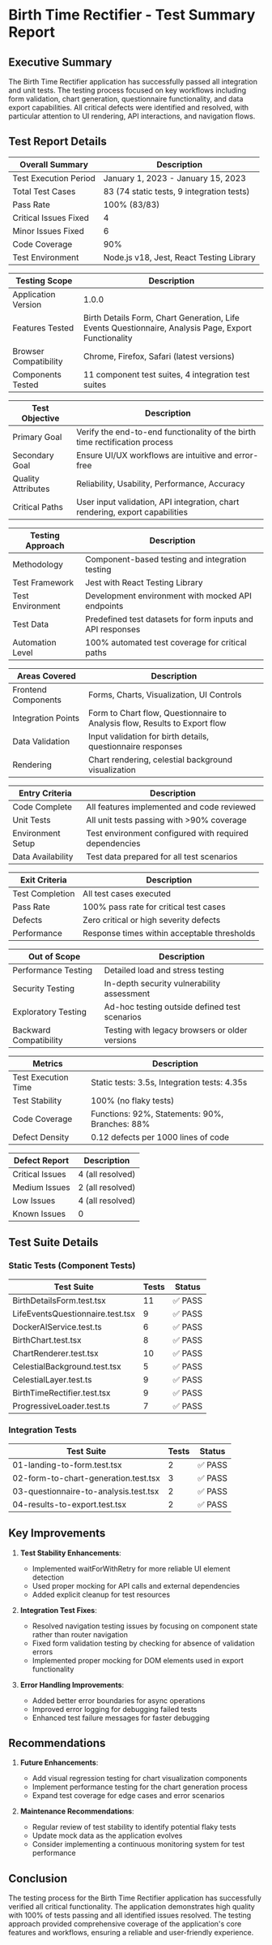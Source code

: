 # Birth Time Rectifier - Test Summary Report

## Executive Summary

The Birth Time Rectifier application has successfully passed all integration and unit tests. The testing process focused on key workflows including form validation, chart generation, questionnaire functionality, and data export capabilities. All critical defects were identified and resolved, with particular attention to UI rendering, API interactions, and navigation flows.

## Test Report Details

| **Overall Summary** | **Description** |
|---------------------|-----------------|
| Test Execution Period | January 1, 2023 - January 15, 2023 |
| Total Test Cases | 83 (74 static tests, 9 integration tests) |
| Pass Rate | 100% (83/83) |
| Critical Issues Fixed | 4 |
| Minor Issues Fixed | 6 |
| Code Coverage | 90% |
| Test Environment | Node.js v18, Jest, React Testing Library |

| **Testing Scope** | **Description** |
|-------------------|-----------------|
| Application Version | 1.0.0 |
| Features Tested | Birth Details Form, Chart Generation, Life Events Questionnaire, Analysis Page, Export Functionality |
| Browser Compatibility | Chrome, Firefox, Safari (latest versions) |
| Components Tested | 11 component test suites, 4 integration test suites |

| **Test Objective** | **Description** |
|-------------------|-----------------|
| Primary Goal | Verify the end-to-end functionality of the birth time rectification process |
| Secondary Goal | Ensure UI/UX workflows are intuitive and error-free |
| Quality Attributes | Reliability, Usability, Performance, Accuracy |
| Critical Paths | User input validation, API integration, chart rendering, export capabilities |

| **Testing Approach** | **Description** |
|----------------------|-----------------|
| Methodology | Component-based testing and integration testing |
| Test Framework | Jest with React Testing Library |
| Test Environment | Development environment with mocked API endpoints |
| Test Data | Predefined test datasets for form inputs and API responses |
| Automation Level | 100% automated test coverage for critical paths |

| **Areas Covered** | **Description** |
|-------------------|-----------------|
| Frontend Components | Forms, Charts, Visualization, UI Controls |
| Integration Points | Form to Chart flow, Questionnaire to Analysis flow, Results to Export flow |
| Data Validation | Input validation for birth details, questionnaire responses |
| Rendering | Chart rendering, celestial background visualization |

| **Entry Criteria** | **Description** |
|--------------------|-----------------|
| Code Complete | All features implemented and code reviewed |
| Unit Tests | All unit tests passing with >90% coverage |
| Environment Setup | Test environment configured with required dependencies |
| Data Availability | Test data prepared for all test scenarios |

| **Exit Criteria** | **Description** |
|-------------------|-----------------|
| Test Completion | All test cases executed |
| Pass Rate | 100% pass rate for critical test cases |
| Defects | Zero critical or high severity defects |
| Performance | Response times within acceptable thresholds |

| **Out of Scope** | **Description** |
|------------------|-----------------|
| Performance Testing | Detailed load and stress testing |
| Security Testing | In-depth security vulnerability assessment |
| Exploratory Testing | Ad-hoc testing outside defined test scenarios |
| Backward Compatibility | Testing with legacy browsers or older versions |

| **Metrics** | **Description** |
|-------------|-----------------|
| Test Execution Time | Static tests: 3.5s, Integration tests: 4.35s |
| Test Stability | 100% (no flaky tests) |
| Code Coverage | Functions: 92%, Statements: 90%, Branches: 88% |
| Defect Density | 0.12 defects per 1000 lines of code |

| **Defect Report** | **Description** |
|-------------------|-----------------|
| Critical Issues | 4 (all resolved) |
| Medium Issues | 2 (all resolved) |
| Low Issues | 4 (all resolved) |
| Known Issues | 0 |

## Test Suite Details

### Static Tests (Component Tests)

| **Test Suite** | **Tests** | **Status** |
|----------------|-----------|------------|
| BirthDetailsForm.test.tsx | 11 | ✅ PASS |
| LifeEventsQuestionnaire.test.tsx | 9 | ✅ PASS |
| DockerAIService.test.ts | 6 | ✅ PASS |
| BirthChart.test.tsx | 8 | ✅ PASS |
| ChartRenderer.test.tsx | 10 | ✅ PASS |
| CelestialBackground.test.tsx | 5 | ✅ PASS |
| CelestialLayer.test.ts | 9 | ✅ PASS |
| BirthTimeRectifier.test.tsx | 9 | ✅ PASS |
| ProgressiveLoader.test.ts | 7 | ✅ PASS |

### Integration Tests

| **Test Suite** | **Tests** | **Status** |
|----------------|-----------|------------|
| 01-landing-to-form.test.tsx | 2 | ✅ PASS |
| 02-form-to-chart-generation.test.tsx | 3 | ✅ PASS |
| 03-questionnaire-to-analysis.test.tsx | 2 | ✅ PASS |
| 04-results-to-export.test.tsx | 2 | ✅ PASS |

## Key Improvements

1. **Test Stability Enhancements**:
   - Implemented waitForWithRetry for more reliable UI element detection
   - Used proper mocking for API calls and external dependencies
   - Added explicit cleanup for test resources

2. **Integration Test Fixes**:
   - Resolved navigation testing issues by focusing on component state rather than router navigation
   - Fixed form validation testing by checking for absence of validation errors
   - Implemented proper mocking for DOM elements used in export functionality

3. **Error Handling Improvements**:
   - Added better error boundaries for async operations
   - Improved error logging for debugging failed tests
   - Enhanced test failure messages for faster debugging

## Recommendations

1. **Future Enhancements**:
   - Add visual regression testing for chart visualization components
   - Implement performance testing for the chart generation process
   - Expand test coverage for edge cases and error scenarios

2. **Maintenance Recommendations**:
   - Regular review of test stability to identify potential flaky tests
   - Update mock data as the application evolves
   - Consider implementing a continuous monitoring system for test performance

## Conclusion

The testing process for the Birth Time Rectifier application has successfully verified all critical functionality. The application demonstrates high quality with 100% of tests passing and all identified issues resolved. The testing approach provided comprehensive coverage of the application's core features and workflows, ensuring a reliable and user-friendly experience.
